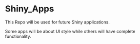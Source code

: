 # Shiny_Apps

This Repo will be used for future Shiny applications.

Some apps will be about UI style while others will have complete functionality.
